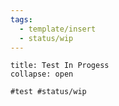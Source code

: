 ```yaml
---
tags:
  - template/insert
  - status/wip
---
```


````ad-example
title: Test In Progess
collapse: open

#test #status/wip  

````

